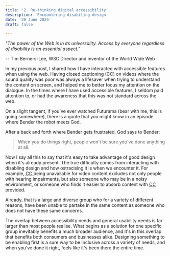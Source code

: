 ```yaml
---
title: '2. Re-thinking digital accessibility'
description: 'Encountering disabiling design'
date: '20 June 2025' 
draft: false

---
```


<!--Changing Date changes display on the webpage accordingly-->

<!--

Writing points: 

• Different ways of thinking about digital accessibility: 
• It’s not about a person's abilities or impairments, it’s about the design. 
• Disability is caused by a mismatch between the design and the person. 

-->

*"The power of the Web is in its universality. Access by everyone regardless of disability is an essential aspect."*

-- Tim Berners-Lee, W3C Director and inventor of the World Wide Web


In my previous post, I shared how I have interacted with accessible features when using the web. Having closed captioning (CC) on videos where the sound quality was poor was always a lifesaver when trying to understand the content on screen, and helped me to better focus my attention on the dialogue. In the times where I have used accessible features, I seldom paid attention to, or had the awareness that this was not standard across the web. 

On a slight tangent, if you’ve ever watched Futurama (bear with me, this is going somewhere), there is a quote that you might know in an episode where Bender the robot meets God.
 
After a back and forth where Bender gets frustrated, God says to Bender:

>When you do things right, people won't be sure you've done anything at all.

Now I say all this to say that it's easy to take advantage of good design when it's already present. The true difficulty comes from interacting with disabling design and how ostracising it is when we encounter it. For example, <abbr title="Closed Captioning"> CC </abbr> 
being unavailable for video content excludes not only people with hearing impairments, but also someone who may be in a noisy environment, or someone who finds it easier to absorb content with <abbr title="Closed Captioning"> CC </abbr> provided.

Already, that is a large and diverse group who for a variety of different reasons, have been unable to partake in the same content as someone who does not have these same concerns. 

The overlap between accessibility needs and general usability needs is far larger than most people realise. What begins as a solution for one specific group inevitably benefits a much broader audience, and it's in this overlap that benefits both consumers and businesses alike. Designing something to be enabling first is a sure way to be inclusive across a variety of needs, and when you’ve done it right, feels like it's been there the entire time.